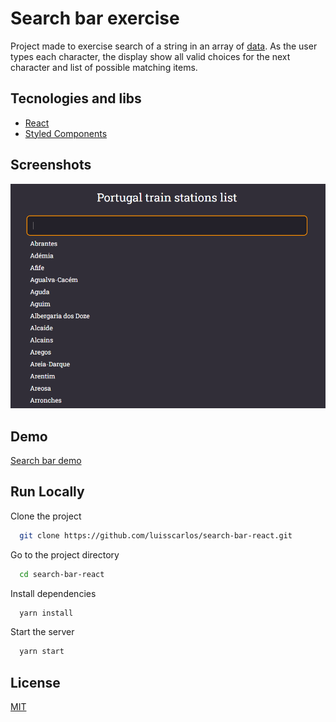 
# Search bar exercise

Project made to exercise search of a string in an array of [data](https://www.cp.pt/passageiros/pt/consultar-horarios/estacoes). As the user types each character, the display show all valid choices for the next character and list of possible matching items.


## Tecnologies and libs

 - [React](https://reactjs.org/)
 - [Styled Components](https://styled-components.com/)


## Screenshots

![App Screenshot](.github/home.png)


## Demo

[Search bar demo](https://search-bar-react.vercel.app/)


## Run Locally

Clone the project

```bash
  git clone https://github.com/luisscarlos/search-bar-react.git
```

Go to the project directory

```bash
  cd search-bar-react
```

Install dependencies

```bash
  yarn install
```

Start the server

```bash
  yarn start
```


## License

[MIT](https://choosealicense.com/licenses/mit/)

